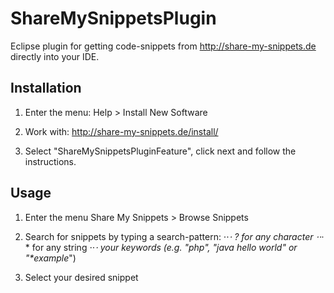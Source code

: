 ShareMySnippetsPlugin
=====================

Eclipse plugin for getting code-snippets from http://share-my-snippets.de directly into your IDE.

## Installation

1. Enter the menu:
Help > Install New Software

2. Work with: 
http://share-my-snippets.de/install/

3. Select "ShareMySnippetsPluginFeature", click next and follow the instructions.


## Usage

1. Enter the menu
Share My Snippets > Browse Snippets

2. Search for snippets by typing a search-pattern:
⋅⋅*⋅ ? for any character
⋅⋅*⋅ \* for any string
⋅⋅*⋅ your keywords (e.g. "php", "java hello world" or "\*example*")

3. Select your desired snippet
